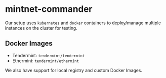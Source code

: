 # mintnet-commander

Our setup uses `kubernetes` and `docker` containers to deploy/manage multiple instances
on the cluster for testing.

## Docker Images
  - Tendermint: `tendermint/tendermint`
  - Ethermint:  `tendermint/ethermint`

We also have support for local registry and custom Docker Images.
